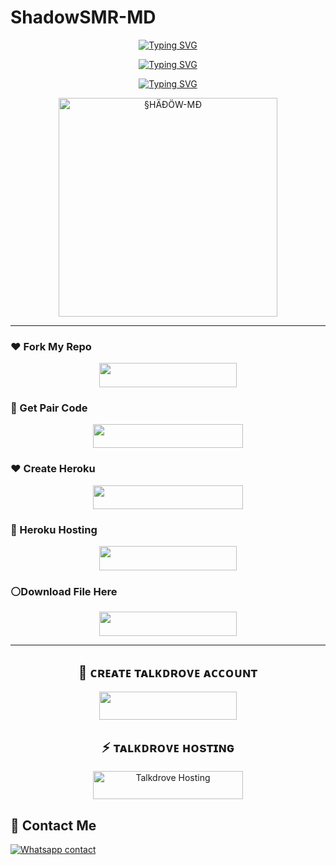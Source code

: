 # ShadowSMR-MD


<p align="center">
  <a href="https://git.io/typing-svg">
    <img src="https://readme-typing-svg.herokuapp.com?font=Rockstar-ExtraBold&size=40&pause=1000&color=008000&center=true&vCenter=true&width=815&height=60&lines=🦋+▭+▬+▭+▬+▭+▬+▭+▬+▭+▬+▭+🐇" alt="Typing SVG" />
  </a>
</p>

<p align="center">
  <a href="https://git.io/typing-svg">
    <img src="https://readme-typing-svg.demolab.com?font=Black+Ops+One&size=100&pause=900&color=FF0000&center=true&width=1100&height=150&lines=§HÄÐÖW-MÐ" alt="Typing SVG" />
  </a>
</p>

<p align="center">
  <a href="https://git.io/typing-svg">
    <img src="https://readme-typing-svg.demolab.com?font=Black+Ops+One&size=50&pause=1000&color=000000&center=true&width=910&height=100&lines=POPKID+XTECH+TEAM+;KEEP+USING+POPKID+MD" alt="Typing SVG" />
  </a>
</p>

<p align="center">
  <a href="https://chat.whatsapp.com/FtDLI1gm09nIpxGHhLkk74">
    <img alt="§HÄÐÖW-MÐ" height="350" src="https://files.catbox.moe/nzk037.jpg" />
  </a>
</p>

---

### ❤️ Fork My Repo
<p align="center">
  <a href="https://github.com/spartaspiceSMR/ShadowSMR-MD/fork">
    <img src="https://img.shields.io/badge/FORK%20REPO-black?style=for-the-badge&logo=porsche&logoColor=white" width="220" height="38.45" />
  </a>
</p>

### 🤍 Get Pair Code
<p align="center">
  <a href="https://§håÐðwsessgenerator.onrender.com">
    <img src="https://img.shields.io/badge/LOG IN FOR SESSION ID-white?style=for-the-badge&logo=porsche&logoColor=black" width="240" height="38.45" />
  </a>
</p>

### ❤️ Create Heroku
<p align="center">
  <a href="https://signup.heroku.com/">
    <img src="https://img.shields.io/badge/CREATE ACCOUNT NOW-red?style=for-the-badge&logo=ferrari&logoColor=white" width="240" height="38.45" />
  </a>
</p>

### 💚 Heroku Hosting
<p align="center">
  <a href="https://tinyurl.com/yc3ae75m">
    <img src="https://img.shields.io/badge/DEPLOY NOW-green?style=for-the-badge&logo=porsche&logoColor=white" width="220" height="38.45" />
  </a>
</p>

### ⚪Download File Here
<p align="center">
  <a href="https://www.mediafire.com/file/0r8763dp8axy5ap/ZIPPY-XTECH-main+(4).zip/file">
    <img src="https://img.shields.io/badge/DOWNLOAD FILE-white?style=for-the-badge&logo=chevrolet&logoColor=black" width="220" height="38.45" />
  </a>
</p>

---

<!-- Create Talkdrove -->
<h2 align="center">🖤 ᴄʀᴇᴀᴛᴇ ᴛᴀʟᴋᴅʀᴏᴠᴇ ᴀᴄᴄᴏᴜɴᴛ</h2>
<p align="center">
  <a href="https://host.talkdrove.com/auth/signup?ref=F3E97634">
    <img src="https://img.shields.io/badge/CREATE%20ACCOUNT-grey?style=for-the-badge&logo=talkdrove&logoColor=white&labelColor=black" width="220" height="45"/>
  </a>
</p>

<!-- Talkdrove Hosting -->
<h2 align="center">⚡ ᴛᴀʟᴋᴅʀᴏᴠᴇ ʜᴏsᴛɪɴɢ</h2>
<p align="center">
  <a href="https://host.talkdrove.com/dashboard/select-bot/prepare-deployment?botId=53" target="_blank">
    <img src="https://img.shields.io/badge/-TALKDROVE%20HOSTING-orange?style=for-the-badge&logo=talkdrove&logoColor=orange&labelColor=black" width="240" height="45" alt="Talkdrove Hosting" />
  </a>
</p>


## 💖 Contact Me
[![Whatsapp contact](https://img.shields.io/badge/Contact-Dev%20Popkid-25D366?style=for-the-badge&logo=whatsapp)](https://wa.me/+254111385747)

